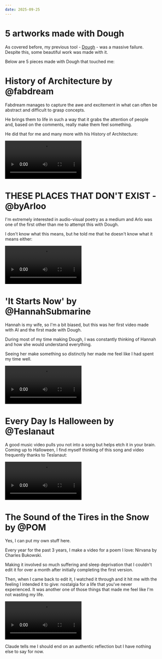 ```yaml
---
date: 2025-09-25
---
```


# 5 artworks made with Dough

As covered before, my previous tool - [Dough](https://github.com/banodoco/Dough) - was a massive failure. Despite this, some beautiful work was made with it.

Below are 5 pieces made with Dough that touched me:

# History of Architecture by @fabdream

Fabdream manages to capture the awe and excitement in what can often be abstract and difficult to grasp concepts.

He brings them to life in such a way that it grabs the attention of people and, based on the comments, really make them feel something.

He did that for me and many more with his History of Architecture:

<video width="50%" controls>
  <source src="../assets/fabdream.mp4" type="video/mp4">
  Your browser does not support the video tag.
</video>

# THESE PLACES THAT DON'T EXIST - @byArloo

I'm extremely interested in audio-visual poetry as a medium and Arlo was one of the first other than me to attempt this with Dough.

I don't know what this means, but he told me that he doesn't know what it means either:

<video width="50%" controls>
  <source src="../assets/arlo.mp4" type="video/mp4">
  Your browser does not support the video tag.
</video>


# 'It Starts Now' by @HannahSubmarine

Hannah is my wife, so I'm a bit biased, but this was her first video made with AI and the first made with Dough.

During most of my time making Dough, I was constantly thinking of Hannah and how she would understand everything.

Seeing her make something so distinctly her made me feel like I had spent my time well.

<video width="50%" controls>
  <source src="../assets/hannah.mov" type="video/quicktime">
  Your browser does not support the video tag.
</video>


# Every Day Is Halloween by @Teslanaut

A good music video pulls you not into a song but helps etch it in your brain. Coming up to Halloween, I find myself thinking of this song and video frequently thanks to Teslanaut:

<video width="50%" controls>
  <source src="../assets/teslanaut.mov" type="video/quicktime">
  Your browser does not support the video tag.
</video>

# The Sound of the Tires in the Snow by @POM

Yes, I can put my own stuff here. 

Every year for the past 3 years, I make a video for a poem I love: Nirvana by Charles Bukowski. 

Making it involved so much suffering and sleep deprivation that I couldn't edit it for over a month after initially completing the first version. 

Then, when I came back to edit it, I watched it through and it hit me with the feeling I intended it to give: nostalgia for a life that you've never experienced. It was another one of those things that made me feel like I'm not wasting my life.

<video width="50%" controls>
  <source src="../assets/pom_compressed.mp4" type="video/mp4">
  Your browser does not support the video tag.
</video>

Claude tells me I should end on an authentic reflection but I have nothing else to say for now.